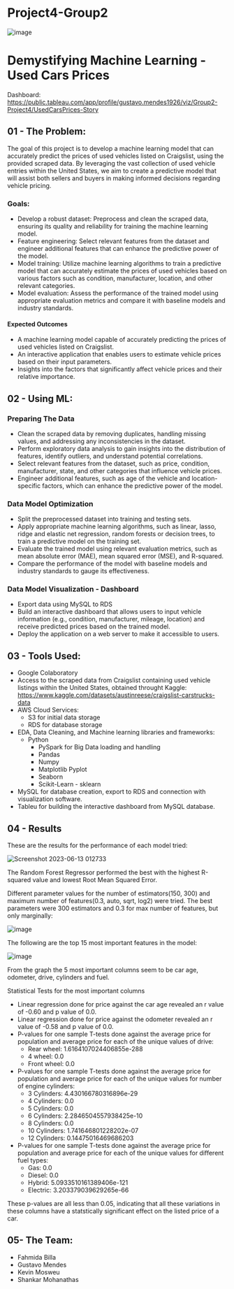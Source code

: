 # Project4-Group2

![image](https://github.com/gusmendesbh/project4-group2/assets/94866814/92356039-e985-4d4d-8b48-19effbb99f0d)

# Demystifying Machine Learning - Used Cars Prices
Dashboard: https://public.tableau.com/app/profile/gustavo.mendes1926/viz/Group2-Project4/UsedCarsPrices-Story

## 01 - The Problem:

The goal of this project is to develop a machine learning model that can accurately predict the prices of used vehicles listed on Craigslist, using the provided scraped data. By leveraging the vast collection of used vehicle entries within the United States, we aim to create a predictive model that will assist both sellers and buyers in making informed decisions regarding vehicle pricing.

### Goals:

- Develop a robust dataset: Preprocess and clean the scraped data, ensuring its quality and reliability for training the machine learning model.
- Feature engineering: Select relevant features from the dataset and engineer additional features that can enhance the predictive power of the model.
- Model training: Utilize machine learning algorithms to train a predictive model that can accurately estimate the prices of used vehicles based on various factors such as condition, manufacturer, location, and other relevant categories.
- Model evaluation: Assess the performance of the trained model using appropriate evaluation metrics and compare it with baseline models and industry standards.

#### Expected Outcomes

- A machine learning model capable of accurately predicting the prices of used vehicles listed on Craigslist.
- An interactive application that enables users to estimate vehicle prices based on their input parameters.
- Insights into the factors that significantly affect vehicle prices and their relative importance.

## 02 - Using ML:

### Preparing The Data

- Clean the scraped data by removing duplicates, handling missing values, and addressing any inconsistencies in the dataset.
- Perform exploratory data analysis to gain insights into the distribution of features, identify outliers, and understand potential correlations.
- Select relevant features from the dataset, such as price, condition, manufacturer, state, and other categories that influence vehicle prices.
- Engineer additional features, such as age of the vehicle and location-specific factors, which can enhance the predictive power of the model.

### Data Model Optimization

- Split the preprocessed dataset into training and testing sets.
- Apply appropriate machine learning algorithms, such as linear, lasso, ridge and elastic net regression, random forests or decision trees, to train a predictive model on the training set.
- Evaluate the trained model using relevant evaluation metrics, such as mean absolute error (MAE), mean squared error (MSE), and R-squared.
- Compare the performance of the model with baseline models and industry standards to gauge its effectiveness.

### Data Model Visualization - Dashboard
- Export data using MySQL to RDS
- Build an interactive dashboard that allows users to input vehicle information (e.g., condition, manufacturer, mileage, location) and receive predicted prices based on the trained model.
- Deploy the application on a web server to make it accessible to users.

## 03 - Tools Used:

- Google Colaboratory
- Access to the scraped data from Craigslist containing used vehicle listings within the United States, obtained throught Kaggle: https://www.kaggle.com/datasets/austinreese/craigslist-carstrucks-data
- AWS Cloud Services:
  - S3 for initial data storage
  - RDS for database storage
- EDA, Data Cleaning, and Machine learning libraries and frameworks:
  - Python
    - PySpark for Big Data loading and handling
    - Pandas
    - Numpy
    - Matplotlib Pyplot
    - Seaborn
    - Scikit-Learn - sklearn
- MySQL for database creation, export to RDS and connection with visualization software.
- Tableu for building the interactive dashboard from MySQL database.

## 04 - Results

These are the results for the performance of each model tried:

![Screenshot 2023-06-13 012733](https://github.com/gusmendesbh/project4-group2/assets/119974799/467b8529-21f9-44d7-a806-2c9cc7c9acfd)

The Random Forest Regressor performed the best with the highest R-squared value and lowest Root Mean Squared Error.

Different parameter values for the number of estimators(150, 300) and maximum number of features(0.3, auto, sqrt, log2) were tried. The best parameters were 300 estimators and 0.3 for max number of features, but only marginally:

![image](https://github.com/gusmendesbh/project4-group2/assets/119974799/5d61a331-4874-479e-9eb2-f227c4134749)

The following are the top 15 most important features in the model:

![image](https://github.com/gusmendesbh/project4-group2/assets/119974799/3f1e6612-0019-47d3-9ad6-1a92991eda0a)

From the graph the 5 most important columns seem to be car age, odometer, drive, cylinders and fuel.

Statistical Tests for the most important columns

- Linear regression done for price against the car age revealed an r value of -0.60 and p value of 0.0.
- Linear regression done for price against the odometer revealed an r value of -0.58 and p value of 0.0.
- P-values for one sample T-tests done against the average price for population and average price for each of the unique values of drive:
  - Rear wheel: 1.6164107024406855e-288
  - 4 wheel: 0.0
  - Front wheel: 0.0
- P-values for one sample T-tests done against the average price for population and average price for each of the unique values for number of engine cylinders:
  - 3 Cylinders: 4.430166780316896e-29
  - 4 Cylinders: 0.0
  - 5 Cylinders: 0.0
  - 6 Cylinders: 2.2846504557938425e-10
  - 8 Cylinders: 0.0
  - 10 Cylinders: 1.741646801228202e-07
  - 12 Cylinders: 0.14475016469686203
- P-values for one sample T-tests done against the average price for population and average price for each of the unique values for different fuel types:
  - Gas: 0.0
  - Diesel: 0.0
  - Hybrid: 5.0933510161389406e-121
  - Electric: 3.203379039629265e-66
 
 These p-values are all less than 0.05, indicating that all these variations in these columns have a statstically significant effect on the listed price of a car.

## 05- The Team:

- Fahmida Billa
- Gustavo Mendes
- Kevin Mosweu
- Shankar Mohanathas
